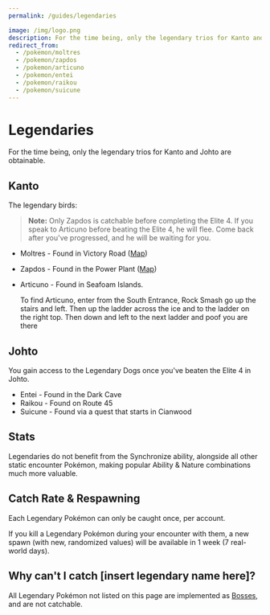```yaml
---
permalink: /guides/legendaries

image: /img/logo.png
description: For the time being, only the legendary trios for Kanto and Johto are obtainable.
redirect_from:
  - /pokemon/moltres
  - /pokemon/zapdos
  - /pokemon/articuno
  - /pokemon/entei
  - /pokemon/raikou
  - /pokemon/suicune
---
```


# Legendaries

For the time being, only the legendary trios for Kanto and Johto are obtainable.

## Kanto

The legendary birds:

> __Note:__ Only Zapdos is catchable before completing the Elite 4. If you speak
> to Articuno before beating the Elite 4, he will flee. Come back after you've
> progressed, and he will be waiting for you.

* Moltres - Found in Victory Road ([Map](/img/maps/moltres.png))
* Zapdos - Found in the Power Plant ([Map](/img/maps/zapdos.png))
* Articuno - Found in Seafoam Islands.

  To find Articuno, enter from the South Entrance, Rock Smash go up the stairs and left. Then up the ladder across the ice and to the ladder on the right top. Then down and left to the next ladder and poof you are there

## Johto

You gain access to the Legendary Dogs once you've beaten the Elite 4 in Johto.

* Entei - Found in the Dark Cave
* Raikou - Found on Route 45
* Suicune - Found via a quest that starts in Cianwood

## Stats

Legendaries do not benefit from the Synchronize ability, alongside all other
static encounter Pokémon, making popular Ability & Nature combinations much more
valuable.

## Catch Rate & Respawning

Each Legendary Pokémon can only be caught once, per account.

If you kill a Legendary Pokémon during your encounter with them, a new spawn
(with new, randomized values) will be available in 1 week (7 real-world days).

## Why can't I catch [insert legendary name here]?

All Legendary Pokémon not listed on this page are implemented as
[Bosses](/guides/bosses), and are not catchable.
